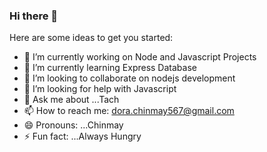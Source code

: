 ### Hi there 👋

<!--
**chinmay567/chinmay567** is a ✨ _special_ ✨ repository because its `README.md` (this file) appears on your GitHub profile.
-->

Here are some ideas to get you started:

- 🔭 I’m currently working on Node and Javascript Projects
- 🌱 I’m currently learning Express Database
- 👯 I’m looking to collaborate on nodejs development
- 🤔 I’m looking for help with Javascript
- 💬 Ask me about ...Tach
- 📫 How to reach me: dora.chinmay567@gmail.com
- 😄 Pronouns: ...Chinmay
- ⚡ Fun fact: ...Always Hungry 
